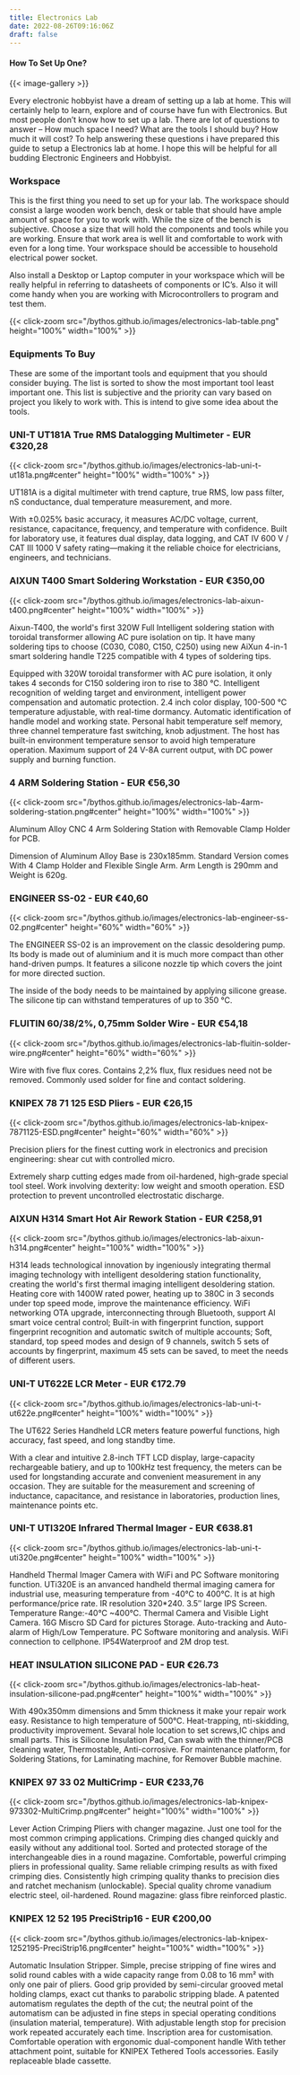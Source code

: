 ```yaml
---
title: Electronics Lab
date: 2022-08-26T09:16:06Z
draft: false
---
```


#### How To Set Up One?

{{< image-gallery >}}

Every electronic hobbyist have a dream of setting up a lab at home. This will certainly help to learn, explore and of course have fun with Electronics. But most people don’t know how to set up a lab. There are lot of questions to answer – How much space I need? What are the tools I should buy? How much it will cost? To help answering these questions i have prepared this guide to setup a Electronics lab at home. I hope this will be helpful for all budding Electronic Engineers and Hobbyist.

### Workspace

This is the first thing you need to set up for your lab. The workspace should consist a large wooden work bench, desk or table that should have ample amount of space for you to work with. While the size of the bench is subjective. Choose a size that will hold the components and tools while you are working. Ensure that work area is well lit and comfortable to work with even for a long time. Your workspace should be accessible to household electrical power socket.

Also install a Desktop or Laptop computer in your workspace which will be really helpful in referring to datasheets of components or IC’s. Also it will come handy when you are working with Microcontrollers to program and test them.

{{< click-zoom src="/bythos.github.io/images/electronics-lab-table.png" height="100%" width="100%" >}}

### Equipments To Buy

These are some of the important tools and equipment that you should consider buying. The list is sorted to show the most important tool least important one. This list is subjective and the priority can vary based on project you likely to work with. This is intend to give some idea about the tools.

### UNI-T UT181A True RMS Datalogging Multimeter - EUR €320,28

{{< click-zoom src="/bythos.github.io/images/electronics-lab-uni-t-ut181a.png#center" height="100%" width="100%" >}}

UT181A is a digital multimeter with trend capture, true RMS, low pass filter, nS conductance, dual temperature measurement, and more.

With ±0.025% basic accuracy, it measures AC/DC voltage, current, resistance, capacitance, frequency, and temperature with confidence. Built for laboratory use, it features dual display, data logging, and CAT IV 600 V / CAT III 1000 V safety rating—making it the reliable choice for electricians, engineers, and technicians.

### AIXUN T400 Smart Soldering Workstation - EUR €350,00

{{< click-zoom src="/bythos.github.io/images/electronics-lab-aixun-t400.png#center" height="100%" width="100%" >}}

Aixun-T400, the world's first 320W Full Intelligent soldering station with toroidal transformer allowing AC pure isolation on tip. It have many soldering tips to choose (C030, C080, C150, C250) using new AiXun 4-in-1 smart soldering handle T225 compatible with 4 types of soldering tips.

Equipped with 320W toroidal transformer with AC pure isolation, it only takes 4 seconds for C150 soldering iron to rise to 380 ℃. Intelligent recognition of welding target and environment, intelligent power compensation and automatic protection. 2.4 inch color display, 100-500 ℃ temperature adjustable, with real-time dormancy. Automatic identification of handle model and working state. Personal habit temperature self memory, three channel temperature fast switching, knob adjustment. The host has built-in environment temperature sensor to avoid high temperature operation. Maximum support of 24 V-8A current output, with DC power supply and burning function.

### 4 ARM Soldering Station - EUR €56,30

{{< click-zoom src="/bythos.github.io/images/electronics-lab-4arm-soldering-station.png#center" height="100%" width="100%" >}}

Aluminum Alloy CNC 4 Arm Soldering Station with Removable Clamp Holder for PCB.

Dimension of Aluminum Alloy Base is 230x185mm. Standard Version comes With 4 Clamp Holder and Flexible Single Arm. Arm Length is 290mm and Weight is 620g.

### ENGINEER SS-02 - EUR €40,60

{{< click-zoom src="/bythos.github.io/images/electronics-lab-engineer-ss-02.png#center" height="60%" width="60%" >}}

The ENGINEER SS-02 is an improvement on the classic desoldering pump. Its body is made out of aluminium and it is much more compact than other hand-driven pumps. It features a silicone nozzle tip which covers the joint for more directed suction.

The inside of the body needs to be maintained by applying silicone grease. The silicone tip can withstand temperatures of up to 350 °C.

### FLUITIN 60/38/2%, 0,75mm Solder Wire - EUR €54,18

{{< click-zoom src="/bythos.github.io/images/electronics-lab-fluitin-solder-wire.png#center" height="60%" width="60%" >}}

Wire with five flux cores. Contains 2,2% flux, flux residues need not be removed. Commonly used solder for fine and contact soldering.

### KNIPEX 78 71 125 ESD Pliers - EUR €26,15

{{< click-zoom src="/bythos.github.io/images/electronics-lab-knipex-7871125-ESD.png#center" height="60%" width="60%" >}}

Precision pliers for the finest cutting work in electronics and precision engineering: shear cut with controlled micro.

Extremely sharp cutting edges made from oil-hardened, high-grade special tool steel. Work involving dexterity: low weight and smooth operation. ESD protection to prevent uncontrolled electrostatic discharge.

### AIXUN H314 Smart Hot Air Rework Station - EUR €258,91

{{< click-zoom src="/bythos.github.io/images/electronics-lab-aixun-h314.png#center" height="100%" width="100%" >}}

H314 leads technological innovation by ingeniously integrating thermal imaging technology with intelligent desoldering station functionality, creating the world's first thermal imaging intelligent desoldering station. Heating core with 1400W rated power, heating up to 380C in 3 seconds under top speed mode, improve the maintenance efficiency. WiFi networking OTA upgrade, interconnecting through Bluetooth, support Al smart voice central control; Built-in with fingerprint function, support fingerprint recognition and automatic switch of multiple accounts; Soft, standard, top speed modes and design of 9 channels, switch 5 sets of accounts by fingerprint, maximum 45 sets can be saved, to meet the needs of different users.

### UNI-T UT622E LCR Meter - EUR €172.79

{{< click-zoom src="/bythos.github.io/images/electronics-lab-uni-t-ut622e.png#center" height="100%" width="100%" >}}

The UT622 Series Handheld LCR meters feature powerful functions, high accuracy, fast speed, and long standby time.

With a clear and intuitive 2.8-inch TFT LCD display, large-capacity rechargeable batiery, and up to 100kHz test frequency, the meters can be used for longstanding accurate and convenient measurement in any occasion. They are suitable for the measurement and screening of inductance, capacitance, and resistance in laboratories, production lines, maintenance points etc.

### UNI-T UTI320E Infrared Thermal Imager - EUR €638.81

{{< click-zoom src="/bythos.github.io/images/electronics-lab-uni-t-uti320e.png#center" height="100%" width="100%" >}}

Handheld Thermal Imager Camera with WiFi and PC Software monitoring function. UTi320E is an anvanced handheld thermal imaging camera for industrial use, measuring temperature from -40℃ to 400℃. It is at high performance/price rate. IR resolution 320*240. 3.5″ large IPS Screen. Temperature Range:-40℃ ~400℃. Thermal Camera and Visible Light Camera. 16G Miscro SD Card for pictures Storage. Auto-tracking and Auto-alarm of High/Low Temperature. PC Software monitoring and analysis. WiFi connection to cellphone. IP54Waterproof and 2M drop test.

### HEAT INSULATION SILICONE PAD - EUR €26.73

{{< click-zoom src="/bythos.github.io/images/electronics-lab-heat-insulation-silicone-pad.png#center" height="100%" width="100%" >}}

With 490x350mm dimensions and 5mm thickness it make your repair work easy. Resistance to high temperature of 500°C. Heat-trapping, nti-skidding, productivity improvement. Sevaral hole location to set screws,IC chips and small parts. This is Silicone Insulation Pad, Can swab with the thinner/PCB cleaning water, Thermostable, Anti-corrosive. For maintenance platform, for Soldering Stations, for Laminating machine, for Remover Bubble machine.

### KNIPEX 97 33 02 MultiCrimp - EUR €233,76

{{< click-zoom src="/bythos.github.io/images/electronics-lab-knipex-973302-MultiCrimp.png#center" height="100%" width="100%" >}}

Lever Action Crimping Pliers with changer magazine. Just one tool for the most common crimping applications. Crimping dies changed quickly and easily without any additional tool. Sorted and protected storage of the interchangeable dies in a round magazine. Comfortable, powerful crimping pliers in professional quality. Same reliable crimping results as with fixed crimping dies. Consistently high crimping quality thanks to precision dies and ratchet mechanism (unlockable). Special quality chrome vanadium electric steel, oil-hardened. Round magazine: glass fibre reinforced plastic.

### KNIPEX 12 52 195 PreciStrip16 - EUR €200,00

{{< click-zoom src="/bythos.github.io/images/electronics-lab-knipex-1252195-PreciStrip16.png#center" height="100%" width="100%" >}}

Automatic Insulation Stripper. Simple, precise stripping of fine wires and solid round cables with a wide capacity range from 0.08 to 16 mm² with only one pair of pliers. Good grip provided by semi-circular grooved metal holding clamps, exact cut thanks to parabolic stripping blade. A patented automatism regulates the depth of the cut; the neutral point of the automatism can be adjusted in fine steps in special operating conditions (insulation material, temperature). With adjustable length stop for precision work repeated accurately each time. Inscription area for customisation. Comfortable operation with ergonomic dual-component handle
With tether attachment point, suitable for KNIPEX Tethered Tools accessories. Easily replaceable blade cassette.
